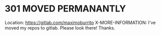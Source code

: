 # 301 MOVED PERMANANTLY

Location: https://gitlab.com/maximoburrito
X-MORE-INFORMATION: I've moved my repos to gitlab. Please look there! Thanks.

